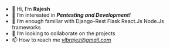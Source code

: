 - 👋 Hi, I’m <b>Rajesh</b>
- 👀 I’m interested in <b><i>Pentesting and Development!</i></b>
- 🌱 I’m enough familiar with Django-Rest Flask React.Js Node.Js frameworks
- 💞️ I’m looking to collaborate on the projects
- 📫 How to reach me <i>vlbrajez@gmail.com</i>

<!---
Rajeshvlb/Rajeshvlb is a ✨ special ✨ repository because its `README.md` (this file) appears on your GitHub profile.
You can click the Preview link to take a look at your changes.
--->
